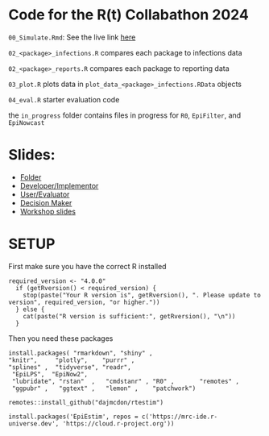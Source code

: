 # Code for the R(t) Collabathon 2024

`00_Simulate.Rmd`: See the live link [here](https://mobslab.shinyapps.io/simulate_infection_data/)

`02_<package>_infections.R` compares each package to infections data

`02_<package>_reports.R` compares each package to reporting data

`03_plot.R` plots data in `plot_data_<package>_infections.RData` objects

`04_eval.R` starter evaluation code

the `in_progress` folder contains files in progress for `R0`, `EpiFilter`, and `EpiNowcast`


# Slides:

* [Folder](https://drive.google.com/drive/u/1/folders/1_lisRVP_FA5-gtz8zENxp6w6YDEKtXCm)
* [Developer/Implementor](https://docs.google.com/presentation/d/1ByTkzhI2t_2KcS-55ySd3TeVHUMyiln42DxMmJ0KAbg/edit#slide=id.g3047e1edbf3_0_0)
* [User/Evaluator](https://docs.google.com/presentation/d/1yjTKHkPsqzm8Gkqo-h_gAlxmGWh1EALgbcxQD4Bdsps/edit#slide=id.p)
* [Decision Maker](https://docs.google.com/presentation/d/1tCqI534oVKZItKZAoXjhsge81GmVOZx51pd5JKZ8oxI/edit#slide=id.p)
* [Workshop slides](https://docs.google.com/presentation/d/1mMpiTd7DUJr-_YpjISa9u-2vcSEz7xP9/edit#slide=id.p1)

# SETUP

First make sure you have the correct R installed
```
required_version <- "4.0.0"
  if (getRversion() < required_version) {
    stop(paste("Your R version is", getRversion(), ". Please update to version", required_version, "or higher."))
  } else {
    cat(paste("R version is sufficient:", getRversion(), "\n"))
  }
```


Then you need these packages
```
install.packages( "rmarkdown", "shiny" ,    
"knitr",     "plotly",    "purrr" ,
"splines" ,  "tidyverse", "readr",    
 "EpiLPS",  "EpiNow2",
 "lubridate", "rstan"  ,   "cmdstanr" , "R0" ,       "remotes" ,   
 "ggpubr" ,   "ggtext" ,   "lemon" ,    "patchwork")
 
remotes::install_github("dajmcdon/rtestim")

install.packages('EpiEstim', repos = c('https://mrc-ide.r-universe.dev', 'https://cloud.r-project.org'))
```


